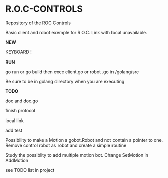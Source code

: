# R.O.C-CONTROLS
Repository of the ROC Controls

Basic client and robot exemple for R.O.C. Link with local unavailable.

**NEW**

KEYBOARD !

**RUN**

go run or go build then exec client.go or robot .go in /golang/src

Be sure to be in golang directory when you are executing

**TODO**

doc and doc.go

finish protocol

local link

add test

Possibility to make a Motion a gobot.Robot and not contain a pointer to one.
Remove control robot as robot and create a simple routine

Study the possiblity to add multiple motion bot. Change SetMotion in AddMotion

see TODO list in project

